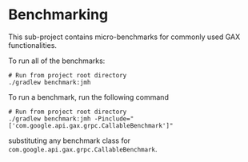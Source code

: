 Benchmarking
============

This sub-project contains micro-benchmarks for commonly used GAX functionalities.

To run all of the benchmarks:
```
# Run from project root directory
./gradlew benchmark:jmh
```


To run a benchmark, run the following command
```
# Run from project root directory
./gradlew benchmark:jmh -Pinclude="['com.google.api.gax.grpc.CallableBenchmark']"
```
substituting any benchmark class for `com.google.api.gax.grpc.CallableBenchmark`.
